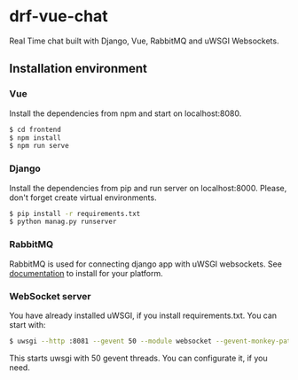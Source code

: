 # drf-vue-chat
Real Time chat built with Django, Vue, RabbitMQ and uWSGI Websockets.
## Installation environment
### Vue
Install the dependencies from npm and start on localhost:8080.
```sh
$ cd frontend
$ npm install
$ npm run serve
```
### Django
Install the dependencies from pip and run server on localhost:8000.
Please, don't forget create virtual environments.
```sh
$ pip install -r requirements.txt
$ python manag.py runserver
```
### RabbitMQ
RabbitMQ is used for connecting django app with uWSGI websockets. See [documentation](https://www.rabbitmq.com/download.html) to install for your platform.
### WebSocket server
You have already installed uWSGI, if you install requirements.txt.
You can start with:
```sh
$ uwsgi --http :8081 --gevent 50 --module websocket --gevent-monkey-patch --master
```
This starts uwsgi with 50 gevent threads. You can configurate it, if you need.
